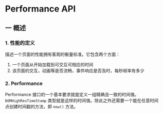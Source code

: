 # Performance API

## 一 概述

### 1. 性能的定义

描述一个页面的性能拥有客观的衡量标准。它包含两个方面：

1. 一个页面从开始加载到可交互可相应的时间
2. 该页面的交互，动画等是否流畅，事件响应是否及时，每秒帧率有多少

### 2. Performance

Performance 接口的一个基本要求就是定义一组精确且一致的时间值。 `DOMHighResTimeStamp` 类型就是这样的时间值。除此之外还需要一个能在任意时间点创建时间戳的方法，即 `now()` 方法。




